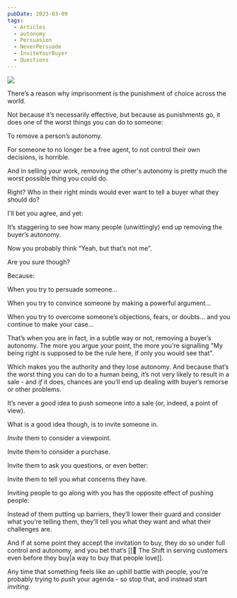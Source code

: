 ```yaml
---
pubDate: 2023-03-09
tags:
  - Articles
  - autonomy
  - Persuasion
  - NeverPersuade
  - InviteYourBuyer
  - Questions
---
```


![](Media/SalesFlowCoach.app_Push-vs-Pull-in-selling_MartinStellar.jpg)

There’s a reason why imprisonment is the punishment of choice across the world.

Not because it’s necessarily effective, but because as punishments go, it does one of the worst things you can do to someone:

To remove a person’s autonomy.

For someone to no longer be a free agent, to not control their own decisions, is horrible.

And in selling your work, removing the other's autonomy is pretty much the worst possible thing you could do.

Right? Who in their right minds would ever want to tell a buyer what they should do?

I'll bet you agree, and yet:

It’s staggering to see how many people (unwittingly) end up removing the buyer’s autonomy.

Now you probably think “Yeah, but that’s not me”.

Are you sure though?

Because:

When you try to persuade someone…

When you try to convince someone by making a powerful argument…

When you try to overcome someone’s objections, fears, or doubts… and you continue to make your case…

That’s when you are in fact, in a subtle way or not, removing a buyer’s autonomy. The more you argue your point, the more you're signalling "My being right is supposed to be the rule here, if only you would see that".

Which makes you the authority and they lose autonomy. And because that’s the worst thing you can do to a human being, it’s not very likely to result in a sale - and *if* it does, chances are you’ll end up dealing with buyer’s remorse or other problems.

It’s never a good idea to push someone into a sale (or, indeed, a point of view).

What is a good idea though, is to invite someone in.

*Invite* them to consider a viewpoint.

Invite them to consider a purchase.

Invite them to ask you questions, or even better:

Invite them to tell you what concerns they have.

Inviting people to go along with you has the opposite effect of pushing people:

Instead of them putting up barriers, they’ll lower their guard and consider what you’re telling them, they'll tell you what they want and what their challenges are.

And if at some point they accept the invitation to buy, they do so under full control and autonomy, and you bet that’s [[📄 The Shift in serving customers even before they buy|a way to buy that people love]].

Any time that something feels like an uphill battle with people, you're probably trying to *push* your agenda - so stop that, and instead start *inviting*.
